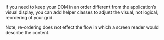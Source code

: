 If you need to keep your DOM in an order different from the application’s visual display, you can add helper classes to adjust the visual, not logical, reordering of your grid.

Note, re-ordering does not effect the flow in which a screen reader would describe the content.
